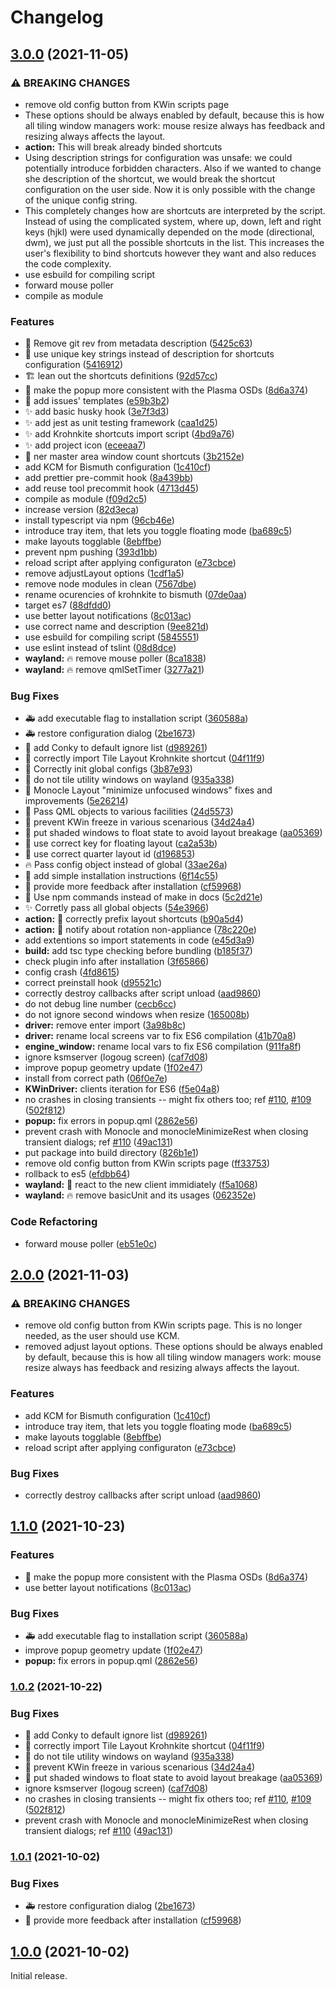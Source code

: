 <!--
  SPDX-FileCopyrightText: none
  SPDX-License-Identifier: MIT
-->

# Changelog

## [3.0.0](https://www.github.com/gikari/test-bismuth-ci/compare/v2.0.0...v3.0.0) (2021-11-05)


### ⚠ BREAKING CHANGES

* remove old config button from KWin scripts page
* These options should be always enabled by default, because this is how all tiling window managers work: mouse resize always has feedback and resizing always affects the layout.
* **action:** This will break already binded shortcuts
* Using description strings for configuration was unsafe: we could potentially introduce forbidden characters. Also if we wanted to change she description of the shortcut, we would break the shortcut configuration on the user side. Now it is only possible with the change of the unique config string.
* This completely changes how are shortcuts are interpreted by the script. Instead of using the complicated system, where up, down, left and right keys (hjkl) were used dynamically depended on the mode (directional, dwm), we just put all the possible shortcuts in the list. This increases the user's flexibility to bind shortcuts however they want and also reduces the code complexity.
* use esbuild for compiling script
* forward mouse poller
* compile as module

### Features

* :art: Remove git rev from metadata description ([5425c63](https://www.github.com/gikari/test-bismuth-ci/commit/5425c637d2a7647801050a2227cfe03f4b2ad523))
* :bug: use unique key strings instead of description for shortcuts configuration ([5416912](https://www.github.com/gikari/test-bismuth-ci/commit/5416912efdca0acfd892ab4b5f45e2015b0b16f0))
* :building_construction: lean out the shortcuts definitions ([92d57cc](https://www.github.com/gikari/test-bismuth-ci/commit/92d57cc82b993dfd7522a8fb424f6328116d01c4))
* :lipstick: make the popup more consistent with the Plasma OSDs ([8d6a374](https://www.github.com/gikari/test-bismuth-ci/commit/8d6a3747e640c4bd418e361b342f1cb0745a3ff0))
* :memo: add issues' templates ([e59b3b2](https://www.github.com/gikari/test-bismuth-ci/commit/e59b3b2965dc9f07c19fd6d7b0d10dac906cc3d0))
* :sparkles: add basic husky hook ([3e7f3d3](https://www.github.com/gikari/test-bismuth-ci/commit/3e7f3d39b5ef4d992100472579fab4adc42c1602))
* :sparkles: add jest as unit testing framework ([caa1d25](https://www.github.com/gikari/test-bismuth-ci/commit/caa1d258582f97ecf66775d3390bc656a3a3fb25))
* :sparkles: add Krohnkite shortcuts import script ([4bd9a76](https://www.github.com/gikari/test-bismuth-ci/commit/4bd9a76c78956c7a99cd6b43e0cb32f6ab65fa08))
* :sparkles: add project icon ([eceeaa7](https://www.github.com/gikari/test-bismuth-ci/commit/eceeaa796cf7575f5a71b98c300c005e6ca910f9))
* :wrench: ner master area window count shortcuts ([3b2152e](https://www.github.com/gikari/test-bismuth-ci/commit/3b2152e81199cbf156f44efe4e333778d597e4eb))
* add KCM for Bismuth configuration ([1c410cf](https://www.github.com/gikari/test-bismuth-ci/commit/1c410cf1c759d707596a42214489dbe36bd52278))
* add prettier pre-commit hook ([8a439bb](https://www.github.com/gikari/test-bismuth-ci/commit/8a439bb41b73ff5afffb67aa75624b965fb00c1b))
* add reuse tool precommit hook ([4713d45](https://www.github.com/gikari/test-bismuth-ci/commit/4713d458afa4c3ab74e9c228d9d0618a64845016))
* compile as module ([f09d2c5](https://www.github.com/gikari/test-bismuth-ci/commit/f09d2c550a0b0f79dec7bead44f77e8536842e44))
* increase version ([82d3eca](https://www.github.com/gikari/test-bismuth-ci/commit/82d3eca2ec70c9eb7acbcf310169969d62596e29))
* install typescript via npm ([96cb46e](https://www.github.com/gikari/test-bismuth-ci/commit/96cb46ef00fb94f919efcf403b0ebf3a235ce30d))
* introduce tray item, that lets you toggle floating mode ([ba689c5](https://www.github.com/gikari/test-bismuth-ci/commit/ba689c5ff099c3263384395cfaa737a14e158b90))
* make layouts togglable ([8ebffbe](https://www.github.com/gikari/test-bismuth-ci/commit/8ebffbe639efcf1cfec5addad29e2777d1bbd5d2))
* prevent npm pushing ([393d1bb](https://www.github.com/gikari/test-bismuth-ci/commit/393d1bbf1a87085fc571a6e7e44dde9750ac0cde))
* reload script after applying configuraton ([e73cbce](https://www.github.com/gikari/test-bismuth-ci/commit/e73cbce4c8af5ab308634972409b4f7f87e95085))
* remove adjustLayout options ([1cdf1a5](https://www.github.com/gikari/test-bismuth-ci/commit/1cdf1a5bb22d7d323d0a242253f4e88216d251dc))
* remove node modules in clean ([7567dbe](https://www.github.com/gikari/test-bismuth-ci/commit/7567dbeda31ae5d632c43266000135ef31a4eaf1))
* rename ocurencies of krohnkite to bismuth ([07de0aa](https://www.github.com/gikari/test-bismuth-ci/commit/07de0aa5a443b4ed5946cb62143c94629f71c142))
* target es7 ([88dfdd0](https://www.github.com/gikari/test-bismuth-ci/commit/88dfdd027eddc107e96e10de38255d3de8a4dca4))
* use better layout notifications ([8c013ac](https://www.github.com/gikari/test-bismuth-ci/commit/8c013ac7bc8d293c81c1f14f03c2147d47d43703))
* use correct name and description ([9ee821d](https://www.github.com/gikari/test-bismuth-ci/commit/9ee821dab3dce37460fd97e30502c1fb9e515469))
* use esbuild for compiling script ([5845551](https://www.github.com/gikari/test-bismuth-ci/commit/584555191bd287dde6d2ef216c30c3d816c6a22e))
* use eslint instead of tslint ([08d8dce](https://www.github.com/gikari/test-bismuth-ci/commit/08d8dce1e2a55cee217705012d230bf7dc566ec1))
* **wayland:** :fire: remove mouse poller ([8ca1838](https://www.github.com/gikari/test-bismuth-ci/commit/8ca1838f684d2d51d962d106e853bc87b54e4963))
* **wayland:** :fire: remove qmlSetTimer ([3277a21](https://www.github.com/gikari/test-bismuth-ci/commit/3277a21888f6a660190124aab7041e19f7bd72d4))


### Bug Fixes

* :ambulance: add executable flag to installation script ([360588a](https://www.github.com/gikari/test-bismuth-ci/commit/360588ad216d364a81d518e020e5fe37b6365ccc))
* :ambulance: restore configuration dialog ([2be1673](https://www.github.com/gikari/test-bismuth-ci/commit/2be1673c41eafef2666a6265335b39159f916903))
* :bug: add Conky to default ignore list ([d989261](https://www.github.com/gikari/test-bismuth-ci/commit/d989261d82ed75781b59322402beb6c3916d09ce))
* :bug: correctly import Tile Layout Krohnkite shortcut ([04f11f9](https://www.github.com/gikari/test-bismuth-ci/commit/04f11f98c31ce63adb6c09a06da95377b01defba))
* :bug: Correctly init global configs ([3b87e93](https://www.github.com/gikari/test-bismuth-ci/commit/3b87e9388387726b97e09a00b92a79e34f84db92))
* :bug: do not tile utility windows on wayland ([935a338](https://www.github.com/gikari/test-bismuth-ci/commit/935a33820b20ab4c4b68dd797b62a64947cb9e0c))
* :bug: Monocle Layout "minimize unfocused windows" fixes and improvements ([5e26214](https://www.github.com/gikari/test-bismuth-ci/commit/5e262141a114e3d7163355e03d163c372bd050aa))
* :bug: Pass QML objects to various facilities ([24d5573](https://www.github.com/gikari/test-bismuth-ci/commit/24d557314958eb8b915e1ee0667434bd097e5b6b))
* :bug: prevent KWin freeze in various scenarious ([34d24a4](https://www.github.com/gikari/test-bismuth-ci/commit/34d24a4cb6494ea5bf29305462a1243ab143dc0c))
* :bug: put shaded windows to float state to avoid layout breakage ([aa05369](https://www.github.com/gikari/test-bismuth-ci/commit/aa053694aac927184ee17fdbe39b9f8a550b129c))
* :bug: use correct key for floating layout ([ca2a53b](https://www.github.com/gikari/test-bismuth-ci/commit/ca2a53b6664fec1254366d8db65522d3a8fc4cb0))
* :bug: use correct quarter layout id ([d196853](https://www.github.com/gikari/test-bismuth-ci/commit/d196853941ed068678cd8df1cab03b220ac71ded))
* :fire: Pass config object instead of global ([33ae26a](https://www.github.com/gikari/test-bismuth-ci/commit/33ae26a35b4aa53efda07c98566d76723f5b6d8e))
* :memo: add simple installation instructions ([6f14c55](https://www.github.com/gikari/test-bismuth-ci/commit/6f14c55708d322abd71b57c7517335bdda58e640))
* :memo: provide more feedback after installation ([cf59968](https://www.github.com/gikari/test-bismuth-ci/commit/cf59968dcaf3cf2df92541897824886b9d0fd4d5))
* :memo: Use npm commands instead of make in docs ([5c2d21e](https://www.github.com/gikari/test-bismuth-ci/commit/5c2d21eb931273c59fcc8eb3d87045b4a96697ac))
* :sparkles: Corretly pass all global objects ([54e3966](https://www.github.com/gikari/test-bismuth-ci/commit/54e39666a3844916d9a9072d623b6ee9c37896a8))
* **action:** :bug: correctly prefix layout shortcuts ([b90a5d4](https://www.github.com/gikari/test-bismuth-ci/commit/b90a5d49b7bedc566f2c86d2606844a6c9008e23))
* **action:** :bug: notify about rotation non-appliance ([78c220e](https://www.github.com/gikari/test-bismuth-ci/commit/78c220e496d217577a7a896aff7c2f3cafac4b8c))
* add extentions so import statements in code ([e45d3a9](https://www.github.com/gikari/test-bismuth-ci/commit/e45d3a908ac6e9176fa11c7ef1108acdb1deedf0))
* **build:** add tsc type checking before bundling ([b185f37](https://www.github.com/gikari/test-bismuth-ci/commit/b185f375f8602a5b68bdc06498856947c7cabb7c))
* check plugin info after installation ([3f65866](https://www.github.com/gikari/test-bismuth-ci/commit/3f65866b9dd55e5a4034654b16280d4e4fbf83c3))
* config crash ([4fd8615](https://www.github.com/gikari/test-bismuth-ci/commit/4fd8615b7dec361cfb6bdd308ab3150d61d09159))
* correct preinstall hook ([d95521c](https://www.github.com/gikari/test-bismuth-ci/commit/d95521c5afea2ec4d08bee77b1b2ddb1de01f0d6))
* correctly destroy callbacks after script unload ([aad9860](https://www.github.com/gikari/test-bismuth-ci/commit/aad986096273bc9d66ef7098c1c32b725a120902))
* do not debug line number ([cecb6cc](https://www.github.com/gikari/test-bismuth-ci/commit/cecb6cc6912300e2090469e3b43ce8487584d3cc))
* do not ignore second windows when resize ([165008b](https://www.github.com/gikari/test-bismuth-ci/commit/165008b9ac755bf312096ea45ac2ef303fb42e3a))
* **driver:** remove enter import ([3a98b8c](https://www.github.com/gikari/test-bismuth-ci/commit/3a98b8cf637df1c47fa3e1f13228371818eb32cf))
* **driver:** rename local screens var to fix ES6 compilation ([41b70a8](https://www.github.com/gikari/test-bismuth-ci/commit/41b70a8fde3d81de52fe65aa6749fd6b19595792))
* **engine_window:** rename local vars to fix ES6 compilation ([911fa8f](https://www.github.com/gikari/test-bismuth-ci/commit/911fa8f6249fdf8cd5e55e8d244c366eb59820ac))
* ignore ksmserver (logoug screen) ([caf7d08](https://www.github.com/gikari/test-bismuth-ci/commit/caf7d080d94776defbb4e2dfe9cf0e5ff7f00a31))
* improve popup geometry update ([1f02e47](https://www.github.com/gikari/test-bismuth-ci/commit/1f02e47a37fa0771f10e31e6e7f2e5d2cb9419db))
* install from correct path ([06f0e7e](https://www.github.com/gikari/test-bismuth-ci/commit/06f0e7edd3af82518a728646083dfe1f697e1884))
* **KWinDriver:** clients iteration for ES6 ([f5e04a8](https://www.github.com/gikari/test-bismuth-ci/commit/f5e04a82947bc1cfa2c5ec266069fbe31b06e6f5))
* no crashes in closing transients -- might fix others too; ref [#110](https://www.github.com/gikari/test-bismuth-ci/issues/110), [#109](https://www.github.com/gikari/test-bismuth-ci/issues/109) ([502f812](https://www.github.com/gikari/test-bismuth-ci/commit/502f8120815ce4a6b1d40ac1e79e046b0fc59624))
* **popup:** fix errors in popup.qml ([2862e56](https://www.github.com/gikari/test-bismuth-ci/commit/2862e56194fc37308224caf5fe826c76a59e088c))
* prevent crash with Monocle and monocleMinimizeRest when closing transient dialogs; ref [#110](https://www.github.com/gikari/test-bismuth-ci/issues/110) ([49ac131](https://www.github.com/gikari/test-bismuth-ci/commit/49ac131044f5202069f2202dea5ca0cd16a5257b))
* put package into build directory ([826b1e1](https://www.github.com/gikari/test-bismuth-ci/commit/826b1e1c52d37bbbfd9a6af57a00c73b58a3c181))
* remove old config button from KWin scripts page ([ff33753](https://www.github.com/gikari/test-bismuth-ci/commit/ff3375314b8cf3863d39875cb8751469a71977d6))
* rollback to es5 ([efdbb64](https://www.github.com/gikari/test-bismuth-ci/commit/efdbb64d297f858462987d09a4064e1a90dcbbbd))
* **wayland:** :bug: react to the new client immidiately ([f5a1068](https://www.github.com/gikari/test-bismuth-ci/commit/f5a1068389485ae84bf58cb323b63c4ed8898d12))
* **wayland:** :fire: remove basicUnit and its usages ([062352e](https://www.github.com/gikari/test-bismuth-ci/commit/062352e1ae04b88758900eb7f701f0f7a6218e44))


### Code Refactoring

* forward mouse poller ([eb51e0c](https://www.github.com/gikari/test-bismuth-ci/commit/eb51e0cce01b85d206a944c400d48513bcb1aa60))

## [2.0.0](https://www.github.com/Bismuth-Forge/bismuth/compare/v1.1.0...v2.0.0) (2021-11-03)


### ⚠ BREAKING CHANGES

* remove old config button from KWin scripts page. This is no longer needed, as the user should use KCM.
* removed adjust layout options. These options should be always enabled by default, because this is how all tiling window managers work: mouse resize always has feedback and resizing always affects the layout.

### Features

* add KCM for Bismuth configuration ([1c410cf](https://www.github.com/Bismuth-Forge/bismuth/commit/1c410cf1c759d707596a42214489dbe36bd52278))
* introduce tray item, that lets you toggle floating mode ([ba689c5](https://www.github.com/Bismuth-Forge/bismuth/commit/ba689c5ff099c3263384395cfaa737a14e158b90))
* make layouts togglable ([8ebffbe](https://www.github.com/Bismuth-Forge/bismuth/commit/8ebffbe639efcf1cfec5addad29e2777d1bbd5d2))
* reload script after applying configuraton ([e73cbce](https://www.github.com/Bismuth-Forge/bismuth/commit/e73cbce4c8af5ab308634972409b4f7f87e95085))

### Bug Fixes

* correctly destroy callbacks after script unload ([aad9860](https://www.github.com/Bismuth-Forge/bismuth/commit/aad986096273bc9d66ef7098c1c32b725a120902))

## [1.1.0](https://www.github.com/gikari/bismuth/compare/v1.0.2...v1.1.0) (2021-10-23)


### Features

* :lipstick: make the popup more consistent with the Plasma OSDs ([8d6a374](https://www.github.com/gikari/bismuth/commit/8d6a3747e640c4bd418e361b342f1cb0745a3ff0))
* use better layout notifications ([8c013ac](https://www.github.com/gikari/bismuth/commit/8c013ac7bc8d293c81c1f14f03c2147d47d43703))


### Bug Fixes

* :ambulance: add executable flag to installation script ([360588a](https://www.github.com/gikari/bismuth/commit/360588ad216d364a81d518e020e5fe37b6365ccc))
* improve popup geometry update ([1f02e47](https://www.github.com/gikari/bismuth/commit/1f02e47a37fa0771f10e31e6e7f2e5d2cb9419db))
* **popup:** fix errors in popup.qml ([2862e56](https://www.github.com/gikari/bismuth/commit/2862e56194fc37308224caf5fe826c76a59e088c))

### [1.0.2](https://www.github.com/gikari/bismuth/compare/v1.0.1...v1.0.2) (2021-10-22)


### Bug Fixes

* :bug: add Conky to default ignore list ([d989261](https://www.github.com/gikari/bismuth/commit/d989261d82ed75781b59322402beb6c3916d09ce))
* :bug: correctly import Tile Layout Krohnkite shortcut ([04f11f9](https://www.github.com/gikari/bismuth/commit/04f11f98c31ce63adb6c09a06da95377b01defba))
* :bug: do not tile utility windows on wayland ([935a338](https://www.github.com/gikari/bismuth/commit/935a33820b20ab4c4b68dd797b62a64947cb9e0c))
* :bug: prevent KWin freeze in various scenarious ([34d24a4](https://www.github.com/gikari/bismuth/commit/34d24a4cb6494ea5bf29305462a1243ab143dc0c))
* :bug: put shaded windows to float state to avoid layout breakage ([aa05369](https://www.github.com/gikari/bismuth/commit/aa053694aac927184ee17fdbe39b9f8a550b129c))
* ignore ksmserver (logoug screen) ([caf7d08](https://www.github.com/gikari/bismuth/commit/caf7d080d94776defbb4e2dfe9cf0e5ff7f00a31))
* no crashes in closing transients -- might fix others too; ref [#110](https://www.github.com/gikari/bismuth/issues/110), [#109](https://www.github.com/gikari/bismuth/issues/109) ([502f812](https://www.github.com/gikari/bismuth/commit/502f8120815ce4a6b1d40ac1e79e046b0fc59624))
* prevent crash with Monocle and monocleMinimizeRest when closing transient dialogs; ref [#110](https://www.github.com/gikari/bismuth/issues/110) ([49ac131](https://www.github.com/gikari/bismuth/commit/49ac131044f5202069f2202dea5ca0cd16a5257b))

### [1.0.1](https://www.github.com/gikari/bismuth/compare/v1.0.0...v1.0.1) (2021-10-02)


### Bug Fixes

* :ambulance: restore configuration dialog ([2be1673](https://www.github.com/gikari/bismuth/commit/2be1673c41eafef2666a6265335b39159f916903))
* :memo: provide more feedback after installation ([cf59968](https://www.github.com/gikari/bismuth/commit/cf59968dcaf3cf2df92541897824886b9d0fd4d5))

## [1.0.0](https://www.github.com/gikari/bismuth/compare/v1.0.0-beta...v1.0.0) (2021-10-02)

Initial release.

